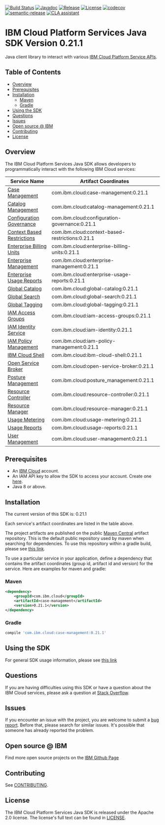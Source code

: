 [![Build Status](https://app.travis-ci.com/IBM/platform-services-java-sdk.svg?branch=main)](https://app.travis-ci.com/IBM/platform-services-java-sdk)
[![Javadoc](https://img.shields.io/static/v1?label=javadoc&message=latest&color=blue)](https://ibm.github.io/platform-services-java-sdk/docs/latest)
[![Release](https://img.shields.io/github/v/release/IBM/platform-services-java-sdk)](https://github.com/IBM/platform-services-java-sdk/releases/latest)
[![License](https://img.shields.io/badge/License-Apache%202.0-blue.svg)](https://opensource.org/licenses/Apache-2.0)
[![codecov](https://codecov.io/gh/IBM/platform-services-java-sdk/branch/main/graph/badge.svg)](https://codecov.io/gh/IBM/platform-services-java-sdk)
[![semantic-release](https://img.shields.io/badge/%20%20%F0%9F%93%A6%F0%9F%9A%80-semantic--release-e10079.svg)](https://github.com/semantic-release/semantic-release)
[![CLA assistant](https://cla-assistant.io/readme/badge/IBM/platform-services-java-sdk)](https://cla-assistant.io/IBM/platform-services-java-sdk)



# IBM Cloud Platform Services Java SDK Version 0.21.1

Java client library to interact with various 
[IBM Cloud Platform Service APIs](https://cloud.ibm.com/docs?tab=api-docs&category=platform_services).

## Table of Contents

<!--
  The TOC below is generated using the `markdown-toc` node package.

      https://github.com/jonschlinkert/markdown-toc

  You should regenerate the TOC after making changes to this file.

      npx markdown-toc --maxdepth 4 -i README.md
  -->

<!-- toc -->

- [Overview](#overview)
- [Prerequisites](#prerequisites)
- [Installation](#installation)
  * [Maven](#maven)
  * [Gradle](#gradle)
- [Using the SDK](#using-the-sdk)
- [Questions](#questions)
- [Issues](#issues)
- [Open source @ IBM](#open-source--ibm)
- [Contributing](#contributing)
- [License](#license)

<!-- tocstop -->

## Overview

The IBM Cloud Platform Services Java SDK allows developers to programmatically interact with the following IBM Cloud services:

Service Name | Artifact Coordinates
--- | --- 
[Case Management](https://cloud.ibm.com/apidocs/case-management?code=java) | com.ibm.cloud:case-management:0.21.1
[Catalog Management](https://cloud.ibm.com/apidocs/resource-catalog/private-catalog?code=java) | com.ibm.cloud:catalog-management:0.21.1
[Configuration Governance](https://cloud.ibm.com/apidocs/security-compliance/config?code=java) | com.ibm.cloud:configuration-governance:0.21.1
[Context Based Restrictions](https://cloud.ibm.com/apidocs/context-based-restrictions?code=java) | com.ibm.cloud:context-based-restrictions:0.21.1
[Enterprise Billing Units](https://cloud.ibm.com/apidocs/enterprise-apis/billing-unit?code=java) | com.ibm.cloud:enterprise-billing-units:0.21.1
[Enterprise Management](https://cloud.ibm.com/apidocs/enterprise-apis/enterprise?code=java) | com.ibm.cloud:enterprise-management:0.21.1
[Enterprise Usage Reports](https://cloud.ibm.com/apidocs/enterprise-apis/resource-usage-reports?code=java) | com.ibm.cloud:enterprise-usage-reports:0.21.1
[Global Catalog](https://cloud.ibm.com/apidocs/resource-catalog/global-catalog?code=java) | com.ibm.cloud:global-catalog:0.21.1
[Global Search](https://cloud.ibm.com/apidocs/search?code=java) | com.ibm.cloud:global-search:0.21.1
[Global Tagging](https://cloud.ibm.com/apidocs/tagging?code=java) | com.ibm.cloud:global-tagging:0.21.1
[IAM Access Groups](https://cloud.ibm.com/apidocs/iam-access-groups?code=java) | com.ibm.cloud:iam-access-groups:0.21.1
[IAM Identity Service](https://cloud.ibm.com/apidocs/iam-identity-token-api?code=java) | com.ibm.cloud:iam-identity:0.21.1
[IAM Policy Management](https://cloud.ibm.com/apidocs/iam-policy-management?code=java) | com.ibm.cloud:iam-policy-management:0.21.1
[IBM Cloud Shell](https://cloud.ibm.com/apidocs/cloudshell?code=java) | com.ibm.cloud:ibm-cloud-shell:0.21.1
[Open Service Broker](https://cloud.ibm.com/apidocs/resource-controller/ibm-cloud-osb-api?code=java) | com.ibm.cloud:open-service-broker:0.21.1
[Posture Management](https://cloud.ibm.com/apidocs/security-compliance/posture?code=java) | com.ibm.cloud:posture_management:0.21.1
[Resource Controller](https://cloud.ibm.com/apidocs/resource-controller/resource-controller?code=java) | com.ibm.cloud:resource-controller:0.21.1
[Resource Manager](https://cloud.ibm.com/apidocs/resource-controller/resource-manager?code=java) | com.ibm.cloud:resource-manager:0.21.1
[Usage Metering](https://cloud.ibm.com/apidocs/usage-metering?code=java) | com.ibm.cloud:usage-metering:0.21.1
[Usage Reports](https://cloud.ibm.com/apidocs/metering-reporting?code=java) | com.ibm.cloud:usage-reports:0.21.1
[User Management](https://cloud.ibm.com/apidocs/user-management?code=java) | com.ibm.cloud:user-management:0.21.1

## Prerequisites

[ibm-cloud-onboarding]: https://cloud.ibm.com/registration

* An [IBM Cloud][ibm-cloud-onboarding] account.
* An IAM API key to allow the SDK to access your account. Create one [here](https://cloud.ibm.com/iam/apikeys).
* Java 8 or above.

## Installation
The current version of this SDK is: 0.21.1

Each service's artifact coordinates are listed in the table above.

The project artifacts are published on the public [Maven Central](https://repo1.maven.org/maven2/)
artifact repository.  This is the default public repository used by maven when searching for dependencies.
To use this repository within a gradle build, please see
[this link](https://docs.gradle.org/current/userguide/declaring_repositories.html).

To use a particular service in your application, define a dependency that contains the
artifact coordinates (group id, artifact id and version) for the service.
Here are examples for maven and gradle:

### Maven

```xml
<dependency>
    <groupId>com.ibm.cloud</groupId>
    <artifactId>case-management</artifactId>
    <version>0.21.1</version>
</dependency>
```

### Gradle
```gradle
compile 'com.ibm.cloud:case-management:0.21.1'
```

## Using the SDK
For general SDK usage information, please see [this link](https://github.com/IBM/ibm-cloud-sdk-common/blob/main/README.md)

## Questions

If you are having difficulties using this SDK or have a question about the IBM Cloud services,
please ask a question at
[Stack Overflow](http://stackoverflow.com/questions/ask?tags=ibm-cloud).

## Issues
If you encounter an issue with the project, you are welcome to submit a
[bug report](https://github.com/IBM/platform-services-java-sdk/issues).
Before that, please search for similar issues. It's possible that someone has already reported the problem.

## Open source @ IBM
Find more open source projects on the [IBM Github Page](http://ibm.github.io/)

## Contributing
See [CONTRIBUTING](CONTRIBUTING.md).

## License

The IBM Cloud Platform Services Java SDK is released under the Apache 2.0 license.
The license's full text can be found in
[LICENSE](LICENSE).
